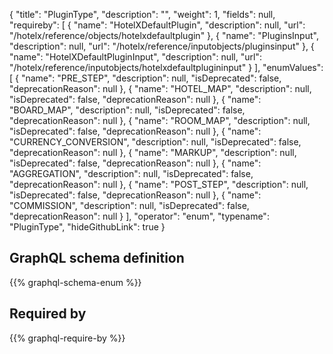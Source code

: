 {
  "title": "PluginType",
  "description": "",
  "weight": 1,
  "fields": null,
  "requireby": [
    {
      "name": "HotelXDefaultPlugin",
      "description": null,
      "url": "/hotelx/reference/objects/hotelxdefaultplugin"
    },
    {
      "name": "PluginsInput",
      "description": null,
      "url": "/hotelx/reference/inputobjects/pluginsinput"
    },
    {
      "name": "HotelXDefaultPluginInput",
      "description": null,
      "url": "/hotelx/reference/inputobjects/hotelxdefaultplugininput"
    }
  ],
  "enumValues": [
    {
      "name": "PRE_STEP",
      "description": null,
      "isDeprecated": false,
      "deprecationReason": null
    },
    {
      "name": "HOTEL_MAP",
      "description": null,
      "isDeprecated": false,
      "deprecationReason": null
    },
    {
      "name": "BOARD_MAP",
      "description": null,
      "isDeprecated": false,
      "deprecationReason": null
    },
    {
      "name": "ROOM_MAP",
      "description": null,
      "isDeprecated": false,
      "deprecationReason": null
    },
    {
      "name": "CURRENCY_CONVERSION",
      "description": null,
      "isDeprecated": false,
      "deprecationReason": null
    },
    {
      "name": "MARKUP",
      "description": null,
      "isDeprecated": false,
      "deprecationReason": null
    },
    {
      "name": "AGGREGATION",
      "description": null,
      "isDeprecated": false,
      "deprecationReason": null
    },
    {
      "name": "POST_STEP",
      "description": null,
      "isDeprecated": false,
      "deprecationReason": null
    },
    {
      "name": "COMMISSION",
      "description": null,
      "isDeprecated": false,
      "deprecationReason": null
    }
  ],
  "operator": "enum",
  "typename": "PluginType",
  "hideGithubLink": true
}
## GraphQL schema definition

{{% graphql-schema-enum %}}

## Required by

{{% graphql-require-by %}}
